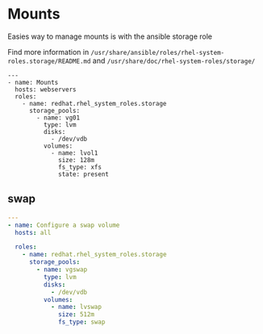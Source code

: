 # Mounts

Easies way to manage mounts is with the ansible storage role

Find more information in `/usr/share/ansible/roles/rhel-system-roles.storage/README.md` and `/usr/share/doc/rhel-system-roles/storage/`


```
---
- name: Mounts
  hosts: webservers
  roles:
    - name: redhat.rhel_system_roles.storage
      storage_pools:
        - name: vg01
          type: lvm
          disks:
            - /dev/vdb
          volumes:
            - name: lvol1
              size: 128m
              fs_type: xfs
              state: present
```




## swap

```yaml
---
- name: Configure a swap volume
  hosts: all

  roles:
    - name: redhat.rhel_system_roles.storage
      storage_pools:
        - name: vgswap
          type: lvm
          disks:
            - /dev/vdb
          volumes:
            - name: lvswap
              size: 512m
              fs_type: swap
```
